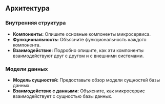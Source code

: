 ## Архитектура

### Внутренняя структура

- **Компоненты:** Опишите основные компоненты микросервиса.
- **Функциональность:** Объясните функциональность каждого компонента.
- **Взаимодействие:** Подробно опишите, как эти компоненты взаимодействуют друг с другом и с внешними системами.

### Модели данных

- **Модель сущностей:** Предоставьте обзор модели сущностей базы данных.
- **Взаимодействие с данными:** Объясните, как микросервис взаимодействует с сущностью базы данных.